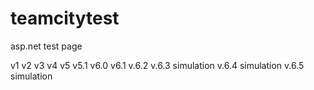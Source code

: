 # teamcitytest

asp.net test page

v1
v2
v3
v4
v5
v5.1
v6.0
v6.1
v.6.2
v.6.3 simulation
v.6.4 simulation
v.6.5 simulation
